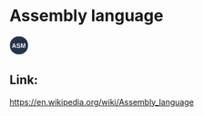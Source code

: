 # Assembly language

![Assembly language](images/Assembly_language.png)

## Link:
https://en.wikipedia.org/wiki/Assembly_language

